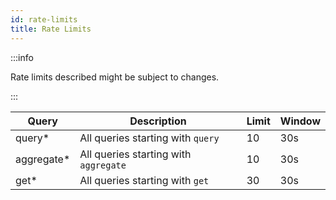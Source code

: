 ```yaml
---
id: rate-limits
title: Rate Limits
---
```


:::info

Rate limits described might be subject to changes.

:::

| Query | Description | Limit | Window |
|- | - | - | - |
| query* | All queries starting with `query` | 10 | 30s |
| aggregate* | All queries starting with `aggregate` | 10 | 30s |
| get* | All queries starting with `get` | 30 | 30s |